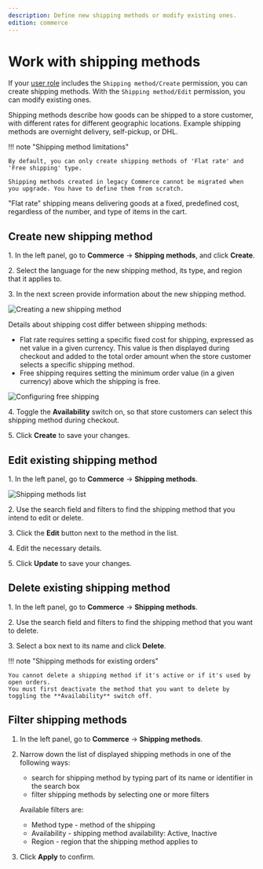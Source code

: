```yaml
---
description: Define new shipping methods or modify existing ones.
edition: commerce
---
```


# Work with shipping methods

If your [user role](work_with_permissions.md) includes the `Shipping method/Create` permission, you can create shipping methods.
With the `Shipping method/Edit` permission, you can modify existing ones.

Shipping methods describe how goods can be shipped to a store customer, with different rates for different geographic locations.
Example shipping methods are overnight delivery, self-pickup, or DHL.

!!! note "Shipping method limitations"

    By default, you can only create shipping methods of 'Flat rate' and 'Free shipping' type.

    Shipping methods created in legacy Commerce cannot be migrated when you upgrade. You have to define them from scratch.

"Flat rate" shipping means delivering goods at a fixed, predefined cost, regardless of the number, and type of items in the cart.

## Create new shipping method

1\. In the left panel, go to **Commerce** -> **Shipping methods**, and click **Create**.

2\. Select the language for the new shipping method, its type, and region that it applies to.

3\. In the next screen provide information about the new shipping method.

![Creating a new shipping method](create_new_shipping_method.png)

Details about shipping cost differ between shipping methods:

- Flat rate requires setting a specific fixed cost for shipping, expressed as net value in a given currency.
This value is then displayed during checkout and added to the total order amount when the store customer selects a specific shipping method.
- Free shipping requires setting the minimum order value (in a given currency) above which the shipping is free.

![Configuring free shipping](free_shipping.png)

4\. Toggle the **Availability** switch on, so that store customers can select this shipping method during checkout.

5\. Click **Create** to save your changes.

## Edit existing shipping method

1\. In the left panel, go to **Commerce** -> **Shipping methods**.

![Shipping methods list](shipping_methods_list.png)

2\. Use the search field and filters to find the shipping method that you intend to edit or delete.

3\. Click the **Edit** button next to the method in the list.

4\. Edit the necessary details.

5\. Click **Update** to save your changes.

## Delete existing shipping method

1\. In the left panel, go to **Commerce** -> **Shipping methods**.

2\. Use the search field and filters to find the shipping method that you want to delete.

3\. Select a box next to its name and click **Delete**.

!!! note "Shipping methods for existing orders"

    You cannot delete a shipping method if it's active or if it's used by open orders.
    You must first deactivate the method that you want to delete by toggling the **Availability** switch off.

## Filter shipping methods

1. In the left panel, go to **Commerce** -> **Shipping methods**.
2. Narrow down the list of displayed shipping methods in one of the following ways:

    - search for shipping method by typing part of its name or identifier in the search box
    - filter shipping methods by selecting one or more filters

    Available filters are:

    - Method type - method of the shipping
    - Availability - shipping method availability: Active, Inactive
    - Region - region that the shipping method applies to

3. Click **Apply** to confirm.